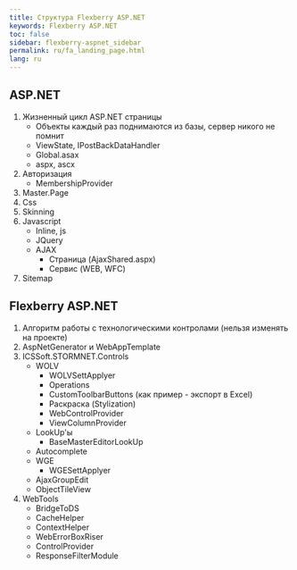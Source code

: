 ```yaml
---
title: Структура Flexberry ASP.NET
keywords: Flexberry ASP.NET
toc: false
sidebar: flexberry-aspnet_sidebar
permalink: ru/fa_landing_page.html
lang: ru
---
```


## ASP.NET

1. Жизненный цикл ASP.NET страницы
    * Объекты каждый раз поднимаются из базы, сервер никого не помнит 
    * ViewState, IPostBackDataHandler
    * Global.asax
    * aspx, ascx
2. Авторизация
    * MembershipProvider
3. Master.Page
4. Css
5. Skinning
6. Javascript
    * Inline, js
    * JQuery
    * AJAX
        * Страница (AjaxShared.aspx)
        * Сервис (WEB, WFC)
7. Sitemap

## Flexberry ASP.NET

1. Алгоритм работы с технологическими контролами (нельзя изменять на проекте)
2. AspNetGenerator и WebAppTemplate
3. ICSSoft.STORMNET.Controls
    * WOLV
        * WOLVSettApplyer
        * Operations
        * CustomToolbarButtons (как пример - экспорт в Excel)
        * Раскраска (Stylization)
        * WebControlProvider
        * ViewColumnProvider
    * LookUp'ы
        * BaseMasterEditorLookUp
    * Autocomplete
    * WGE
        * WGESettApplyer
    * AjaxGroupEdit
    * ObjectTileView
4. WebTools
    * BridgeToDS
    * CacheHelper
    * ContextHelper
    * WebErrorBoxRiser
    * ControlProvider
    * ResponseFilterModule
    
